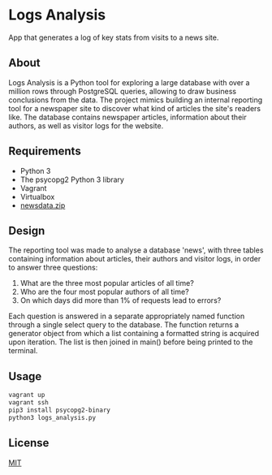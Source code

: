 # Logs Analysis

App that generates a log of key stats from visits to a news site. 

## About
Logs Analysis is a Python tool for exploring a large database with over a million rows through PostgreSQL queries, allowing to draw business conclusions from the data. The project mimics building an internal reporting tool for a newspaper site to discover what kind of articles the site's readers like. The database contains newspaper articles, information about their authors, as well as visitor logs for the website.

## Requirements

- Python 3
- The psycopg2 Python 3 library
- Vagrant
- Virtualbox
- [newsdata.zip](https://d17h27t6h515a5.cloudfront.net/topher/2016/August/57b5f748_newsdata/newsdata.zip) 

## Design

The reporting tool was made to analyse a database 'news', with three tables containing information about articles, their authors and visitor logs, in order to answer three questions:

1. What are the three most popular articles of all time?
1. Who are the four most popular authors of all time?
1. On which days did more than 1% of requests lead to errors? 

Each question is answered in a separate appropriately named function through a single select query to the database. The function returns a generator object from which a list containing a formatted string is acquired upon iteration. The list is then joined in main() before being printed to the terminal.

## Usage

```bash
vagrant up
vagrant ssh
pip3 install psycopg2-binary
python3 logs_analysis.py
```

## License

[MIT](https://choosealicense.com/licenses/mit/)